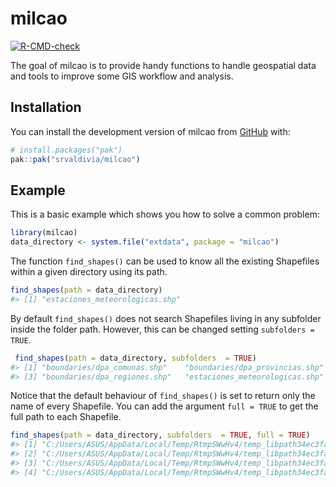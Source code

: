 
<!-- README.md is generated from README.Rmd. Please edit that file -->

# milcao

<!-- badges: start -->

[![R-CMD-check](https://github.com/srvaldivia/milcao/actions/workflows/R-CMD-check.yaml/badge.svg)](https://github.com/srvaldivia/milcao/actions/workflows/R-CMD-check.yaml)

<!-- badges: end -->

The goal of milcao is to provide handy functions to handle geospatial
data and tools to improve some GIS workflow and analysis.

## Installation

You can install the development version of milcao from
[GitHub](https://github.com/) with:

``` r
# install.packages("pak")
pak::pak("srvaldivia/milcao")
```

## Example

This is a basic example which shows you how to solve a common problem:

``` r
library(milcao)
data_directory <- system.file("extdata", package = "milcao")
```

The function `find_shapes()` can be used to know all the existing
Shapefiles within a given directory using its path.

``` r
find_shapes(path = data_directory)
#> [1] "estaciones_meteorologicas.shp"
```

By default `find_shapes()` does not search Shapefiles living in any
subfolder inside the folder path. However, this can be changed setting
`subfolders = TRUE`.

``` r
 find_shapes(path = data_directory, subfolders  = TRUE)
#> [1] "boundaries/dpa_comunas.shp"    "boundaries/dpa_provincias.shp"
#> [3] "boundaries/dpa_regiones.shp"   "estaciones_meteorologicas.shp"
```

Notice that the default behaviour of `find_shapes()` is set to return
only the name of every Shapefile. You can add the argument `full = TRUE`
to get the full path to each Shapefile.

``` r
find_shapes(path = data_directory, subfolders  = TRUE, full = TRUE)
#> [1] "C:/Users/ASUS/AppData/Local/Temp/RtmpSWwHv4/temp_libpath34ec3fa2397b/milcao/extdata/boundaries/dpa_comunas.shp"   
#> [2] "C:/Users/ASUS/AppData/Local/Temp/RtmpSWwHv4/temp_libpath34ec3fa2397b/milcao/extdata/boundaries/dpa_provincias.shp"
#> [3] "C:/Users/ASUS/AppData/Local/Temp/RtmpSWwHv4/temp_libpath34ec3fa2397b/milcao/extdata/boundaries/dpa_regiones.shp"  
#> [4] "C:/Users/ASUS/AppData/Local/Temp/RtmpSWwHv4/temp_libpath34ec3fa2397b/milcao/extdata/estaciones_meteorologicas.shp"
```
